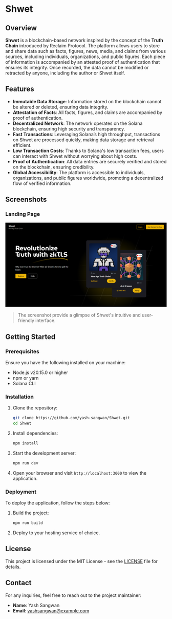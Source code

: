 
# Shwet

## Overview

**Shwet** is a blockchain-based network inspired by the concept of the **Truth Chain** introduced by Reclaim Protocol. The platform allows users to store and share data such as facts, figures, news, media, and claims from various sources, including individuals, organizations, and public figures. Each piece of information is accompanied by an attested proof of authentication that ensures its integrity. Once recorded, the data cannot be modified or retracted by anyone, including the author or Shwet itself.

## Features

- **Immutable Data Storage**: Information stored on the blockchain cannot be altered or deleted, ensuring data integrity.
- **Attestation of Facts**: All facts, figures, and claims are accompanied by proof of authentication.
- **Decentralized Network**: The network operates on the Solana blockchain, ensuring high security and transparency.
- **Fast Transactions**: Leveraging Solana’s high throughput, transactions on Shwet are processed quickly, making data storage and retrieval efficient.
- **Low Transaction Costs**: Thanks to Solana's low transaction fees, users can interact with Shwet without worrying about high costs.
- **Proof of Authentication**: All data entries are securely verified and stored on the blockchain, ensuring credibility.
- **Global Accessibility**: The platform is accessible to individuals, organizations, and public figures worldwide, promoting a decentralized flow of verified information.

## Screenshots

### Landing Page
![Landing Page Screenshot 1](/src/assets/readme1.png)


> The screenshot provide a glimpse of Shwet's intuitive and user-friendly interface.

## Getting Started

### Prerequisites

Ensure you have the following installed on your machine:

- Node.js v20.15.0 or higher
- npm or yarn
- Solana CLI

### Installation

1. Clone the repository:
   ```bash
   git clone https://github.com/yash-sangwan/Shwet.git
   cd Shwet
   ```

2. Install dependencies:
   ```bash
   npm install
   ```

3. Start the development server:
   ```bash
   npm run dev
   ```

4. Open your browser and visit `http://localhost:3000` to view the application.

### Deployment

To deploy the application, follow the steps below:

1. Build the project:
   ```bash
   npm run build
   ```

2. Deploy to your hosting service of choice.


## License

This project is licensed under the MIT License - see the [LICENSE](LICENSE) file for details.

## Contact

For any inquiries, feel free to reach out to the project maintainer:

- **Name**: Yash Sangwan
- **Email**: yashsangwan@example.com
